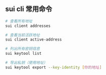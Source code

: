 ## sui cli 常用命令

```bash
# 查看所有地址
sui client addresses

# 查看当前活跃地址
sui client active-address

# 列出所有密钥信息
sui keytool list

# 导出私钥（使用地址）
sui keytool export --key-identity [你的地址]
```